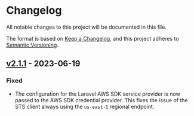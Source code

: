 # Changelog

All notable changes to this project will be documented in this file.

The format is based on [Keep a Changelog](https://keepachangelog.com/en/1.0.0/),
and this project adheres to [Semantic Versioning](https://semver.org/spec/v2.0.0.html).

## [v2.1.1] - 2023-06-19

### Fixed

- The configuration for the Laravel AWS SDK service provider is now passed to the AWS SDK credential provider. This
  fixes the issue of the STS client always using the `us-east-1` regional endpoint.

[v2.1.1]: https://github.com/HealthEngineAU/laravel-easy-aws/compare/v2.1.0...v2.1.1
